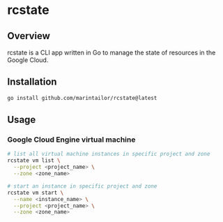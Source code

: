 # rcstate

## Overview

rcstate is a CLI app written in Go to manage the state of resources in the Google Cloud.

## Installation

```bash
go install github.com/marintailor/rcstate@latest
```

## Usage

### Google Cloud Engine virtual machine

```bash
# list all virtual machine instances in specific project and zone
rcstate vm list \
  --project <project_name> \
  --zone <zone_name>

# start an instance in specific project and zone
rcstate vm start \
  --name <instance_name> \
  --project <project_name> \
  --zone <zone_name>
```
